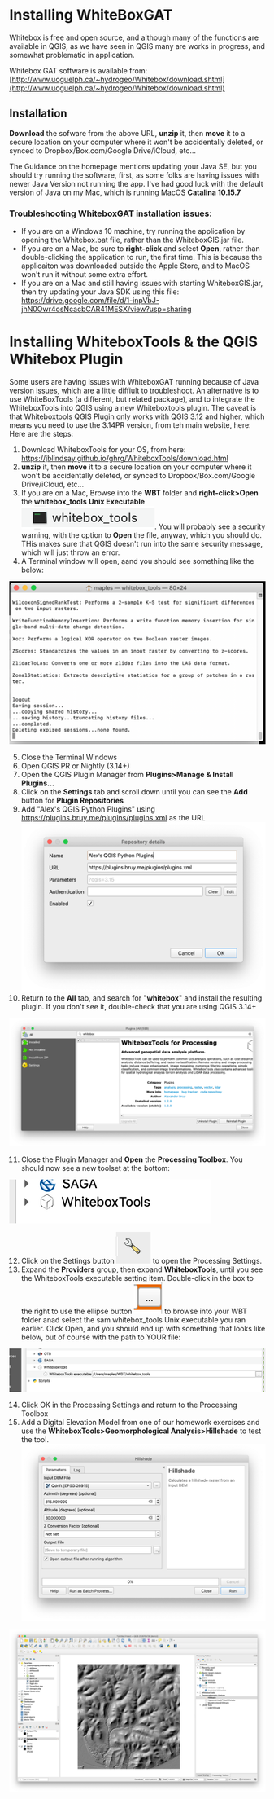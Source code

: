 # Installing WhiteBoxGAT

Whitebox is free and open source, and although many of the functions are available in QGIS, as we have seen in QGIS many are works in progress, and somewhat problematic in application.

Whitebox GAT software is available from:  [http://www.uoguelph.ca/~hydrogeo/Whitebox/download.shtml](http://www.uoguelph.ca/~hydrogeo/Whitebox/download.shtml)

## Installation

**Download** the sofware from the above URL, **unzip** it, then **move** it to a secure location on your computer where it won't be accidentally deleted, or synced to Dropbox/Box.com/Google Drive/iCloud, etc...

The Guidance on the homepage mentions updating your Java SE, but you should try running the software, first, as some folks are having issues with newer Java Version not running the app. I've had good luck with the default version of Java on my Mac, which is running MacOS **Catalina 10.15.7**

### Troubleshooting WhiteboxGAT installation issues:

 - If you are on a Windows 10 machine, try running the application by opening the Whitebox.bat file, rather than the WhiteboxGIS.jar file.
 - If you are on a Mac, be sure to **right-click** and select **Open**, rather than double-clicking the application to run, the first time. This is because the applicaiton was downloaded outside the Apple Store, and to MacOS won't run it without some extra effort.  
 - If you are on a Mac and still having issues with starting WhiteboxGIS.jar, then try updating your Java SDK using this file: https://drive.google.com/file/d/1-inpVbJ-jhN0Owr4osNcacbCAR41MESX/view?usp=sharing

# Installing WhiteboxTools & the QGIS Whitebox Plugin

Some users are having issues with WhiteboxGAT running because of Java version issues, which are a little diffiult to troubleshoot. An alternative is to use WhiteBoxTools (a different, but related package), and to integrate the WhiteboxTools into QGIS using a new Whiteboxtools plugin.  The caveat is that Whiteboxtools QGIS Plugin only works with QGIS 3.12 and higher, which means you need to use the 3.14PR version, from teh main website, here:  
Here are the steps:

1. Download WhiteboxTools for your OS, from here: https://jblindsay.github.io/ghrg/WhiteboxTools/download.html
2. **unzip** it, then **move** it to a secure location on your computer where it won't be accidentally deleted, or synced to Dropbox/Box.com/Google Drive/iCloud, etc...
3. If you are on a Mac, Browse into the **WBT** folder and **right-click>Open** the **whitebox_tools**  **Unix Executable**![](images/InstallWhiteboxGAT-42c5561a.png). You will probably see a security warning, with the option to **Open** the file, anyway, which you should do. THis makes sure that QGIS doesn't run into the same security message, which will just throw an error.
4. A Terminal window will open, aand you should see something like the below:

![](images/InstallWhiteboxGAT-d9038b70.png)

5. Close the Terminal Windows
6. Open QGIS PR or Nightly (3.14+)
7. Open the QGIS Plugin Manager from **Plugins>Manage & Install Plugins...**
8. Click on the **Settings** tab and scroll down until you can see the **Add** button for **Plugin Repositories**
9. Add "Alex's QGIS Python Plugins" using  https://plugins.bruy.me/plugins/plugins.xml as the URL
![](images/InstallWhiteboxGAT-3c98601d.png)
10. Return to the **All** tab, and search for "**whitebox**" and install the resulting plugin. If you don't see it, double-check that you are using QGIS 3.14+

![](images/InstallWhiteboxGAT-714ec1f8.png)

11. Close the Plugin Manager and **Open** the **Processing Toolbox**. You should now see a new toolset at the bottom:

![](images/InstallWhiteboxGAT-eb598a04.png)

12. Click on the Settings button ![](images/InstallWhiteboxGAT-dc88a71f.png) to open the Processing Settings.
13. Expand the **Providers** group, then expand **WhiteboxTools**, until you see the WhiteboxTools executable setting item. Double-click in the box to the right to use the ellipse button ![](images/InstallWhiteboxGAT-4119bdef.png) to browse into your WBT folder anad select the sam whitebox_tools Unix executable you ran earlier. Click Open, and you should end up with something that looks like below, but of course with the path to YOUR file:

![](images/InstallWhiteboxGAT-f6cdfe33.png)

14. Click OK in the Processing Settings and return to the Processing Toolbox
15. Add a Digital Elevation Model from one of our homework exercises and use the **WhiteboxTools>Geomorphological Analysis>Hillshade** to test the tool.
![](images/InstallWhiteboxGAT-a4276ca6.png)

![](images/InstallWhiteboxGAT-a751c6c7.png)
